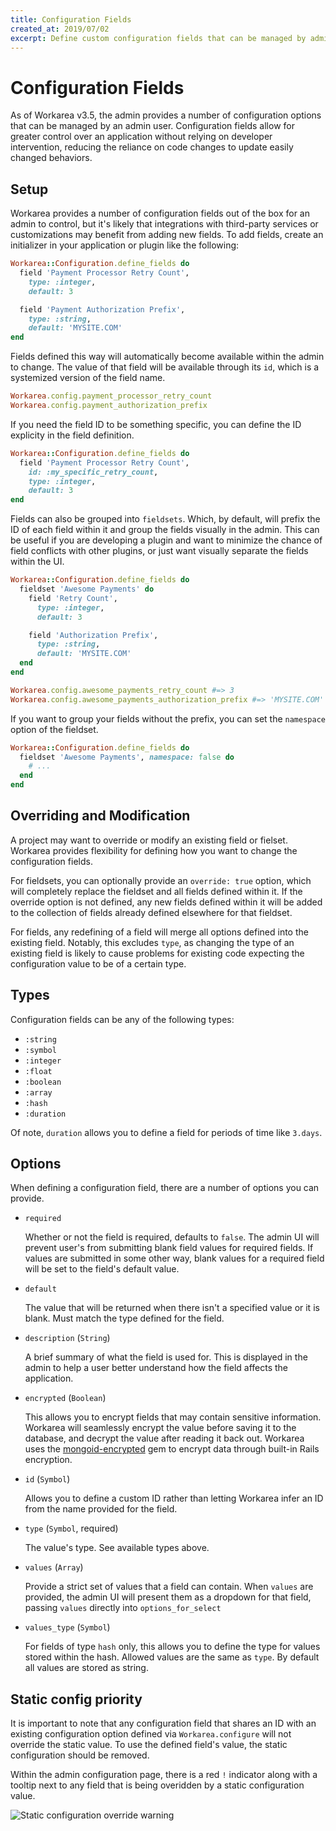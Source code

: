 ```yaml
---
title: Configuration Fields
created_at: 2019/07/02
excerpt: Define custom configuration fields that can be managed by admin users.
---
```


# Configuration Fields

As of Workarea v3.5, the admin provides a number of configuration options that can be managed by an admin user. Configuration fields allow for greater control over an application without relying on developer intervention, reducing the reliance on code changes to update easily changed behaviors.

## Setup

Workarea provides a number of configuration fields out of the box for an admin to control, but it's likely that integrations with third-party services or customizations may benefit from adding new fields. To add fields, create an initializer in your application or plugin like the following:

```ruby
Workarea::Configuration.define_fields do
  field 'Payment Processor Retry Count',
    type: :integer,
    default: 3

  field 'Payment Authorization Prefix',
    type: :string,
    default: 'MYSITE.COM'
end
```

Fields defined this way will automatically become available within the admin to change. The value of that field will be available through its `id`, which is a systemized version of the field name.

```ruby
Workarea.config.payment_processor_retry_count
Workarea.config.payment_authorization_prefix
```

If you need the field ID to be something specific, you can define the ID explicity in the field definition.

```ruby
Workarea::Configuration.define_fields do
  field 'Payment Processor Retry Count',
    id: :my_specific_retry_count,
    type: :integer,
    default: 3
end
```

Fields can also be grouped into `fieldsets`. Which, by default, will prefix the ID of each field within it and group the fields visually in the admin. This can be useful if you are developing a plugin and want to minimize the chance of field conflicts with other plugins, or just want visually separate the fields within the UI.

```ruby
Workarea::Configuration.define_fields do
  fieldset 'Awesome Payments' do
    field 'Retry Count',
      type: :integer,
      default: 3

    field 'Authorization Prefix',
      type: :string,
      default: 'MYSITE.COM'
  end
end

Workarea.config.awesome_payments_retry_count #=> 3
Workarea.config.awesome_payments_authorization_prefix #=> 'MYSITE.COM'
```

If you want to group your fields without the prefix, you can set the `namespace` option of the fieldset.

```ruby
Workarea::Configuration.define_fields do
  fieldset 'Awesome Payments', namespace: false do
    # ...
  end
end
```

## Overriding and Modification

A project may want to override or modify an existing field or fielset. Workarea provides flexibility for defining how you want to change the configuration fields.

For fieldsets, you can optionally provide an `override: true` option, which will completely replace the fieldset and all fields defined within it. If the override option is not defined, any new fields defined within it will be added to the collection of fields already defined elsewhere for that fieldset.

For fields, any redefining of a field will merge all options defined into the existing field. Notably, this excludes `type`, as changing the type of an existing field is likely to cause problems for existing code expecting the configuration value to be of a certain type.

## Types

Configuration fields can be any of the following types:

- `:string`
- `:symbol`
- `:integer`
- `:float`
- `:boolean`
- `:array`
- `:hash`
- `:duration`

Of note, `duration` allows you to define a field for periods of time like `3.days`.

## Options

When defining a configuration field, there are a number of options you can provide.

- `required`

  Whether or not the field is required, defaults to `false`. The admin UI will prevent user's from submitting blank field values for required fields. If values are submitted in some other way, blank values for a required field will be set to the field's default value.

- `default`

  The value that will be returned when there isn't a specified value or it is blank. Must match the type defined for the field.

- `description` (`String`)

  A brief summary of what the field is used for. This is displayed in the admin to help a user better understand how the field affects the application.

- `encrypted` (`Boolean`)

  This allows you to encrypt fields that may contain sensitive information. Workarea will seamlessly encrypt the value before saving it to the database, and decrypt the value after reading it back out. Workarea uses the [mongoid-encrypted](https://github.com/workarea-commerce/mongoid-encrypted) gem to encrypt data through built-in Rails encryption.

- `id` (`Symbol`)

  Allows you to define a custom ID rather than letting Workarea infer an ID from the name provided for the field.

- `type` (`Symbol`, required)

  The value's type. See available types above.

- `values` (`Array`)

  Provide a strict set of values that a field can contain. When `values` are provided, the admin UI will present them as a dropdown for that field, passing `values` directly into `options_for_select`

- `values_type` (`Symbol`)

  For fields of type `hash` only, this allows you to define the type for values stored within the hash. Allowed values are the same as `type`. By default all values are stored as string.

## Static config priority

It is important to note that any configuration field that shares an ID with an existing configuration option defined via `Workarea.configure` will not override the static value. To use the defined field's value, the static configuration should be removed.

Within the admin configuration page, there is a red `!` indicator along with a tooltip next to any field that is being overidden by a static configuration value.

![Static configuration override warning](/images/static-config-indicator.png)
